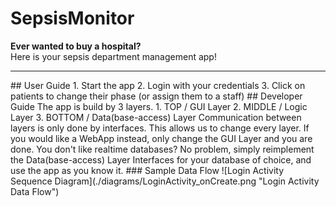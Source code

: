 # SepsisMonitor
**Ever wanted to buy a hospital?**  
Here is your sepsis department management app!  
<hr>  
## User Guide
1. Start the app
2. Login with your credentials
3. Click on patients to change their phase (or assign them to a staff)
## Developer Guide
The app is build by 3 layers.  
1. TOP / GUI Layer
2. MIDDLE / Logic Layer
3. BOTTOM / Data(base-access) Layer  
Communication between layers is only done by interfaces.
This allows us to change every layer.
If you would like a WebApp instead, only change the GUI Layer and you are done.
You don't like realtime databases? No problem,
simply reimplement the Data(base-access) Layer Interfaces for your database of choice, 
and use the app as you know it.  
### Sample Data Flow
![Login Activity Sequence Diagram](./diagrams/LoginActivity_onCreate.png "Login Activity Data Flow")